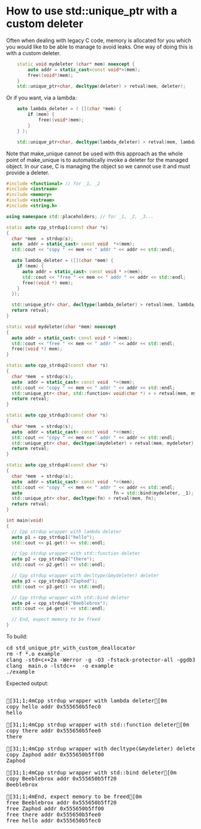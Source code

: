 How to use std::unique_ptr with a custom deleter
================================================

Often when dealing with legacy C code, memory is allocated for you which
you would like to be able to manage to avoid leaks. One way of doing this
is with a custom deleter.
```C++
    static void mydeleter (char* mem) noexcept {
        auto addr = static_cast<const void*>(mem);
        free((void*)mem);
    }
    std::unique_ptr<char, decltype(deleter) > retval(mem, deleter);
```
Or if you want, via a lambda:
```C++
    auto lambda_deleter = ( [](char *mem) {
        if (mem) {
            free((void*)mem);
        }
    } );

    std::unique_ptr<char, decltype(lambda_deleter) > retval(mem, lambda_deleter);
```
Note that make_unique cannot be used with this approach as the whole point
of make_unique is to automatically invoke a deleter for the managed object.
In our case, C is managing the object so we cannot use it and must provide
a deleter.
```C++
#include <functional> // for _1, _2
#include <iostream>
#include <memory>
#include <sstream>
#include <string.h>

using namespace std::placeholders; // for _1, _2, _3...

static auto cpp_strdup1(const char *s)
{
  char *mem  = strdup(s);
  auto  addr = static_cast< const void  *>(mem);
  std::cout << "copy " << mem << " addr " << addr << std::endl;

  auto lambda_deleter = ([](char *mem) {
    if (mem) {
      auto addr = static_cast< const void * >(mem);
      std::cout << "free " << mem << " addr " << addr << std::endl;
      free((void *) mem);
    }
  });

  std::unique_ptr< char, decltype(lambda_deleter) > retval(mem, lambda_deleter);
  return retval;
}

static void mydeleter(char *mem) noexcept
{
  auto addr = static_cast< const void * >(mem);
  std::cout << "free " << mem << " addr " << addr << std::endl;
  free((void *) mem);
}

static auto cpp_strdup2(const char *s)
{
  char *mem  = strdup(s);
  auto  addr = static_cast< const void  *>(mem);
  std::cout << "copy " << mem << " addr " << addr << std::endl;
  std::unique_ptr< char, std::function< void(char *) > > retval(mem, mydeleter);
  return retval;
}

static auto cpp_strdup3(const char *s)
{
  char *mem  = strdup(s);
  auto  addr = static_cast< const void  *>(mem);
  std::cout << "copy " << mem << " addr " << addr << std::endl;
  std::unique_ptr< char, decltype(&mydeleter) > retval(mem, mydeleter);
  return retval;
}

static auto cpp_strdup4(const char *s)
{
  char *mem  = strdup(s);
  auto  addr = static_cast< const void  *>(mem);
  std::cout << "copy " << mem << " addr " << addr << std::endl;
  auto                                  fn = std::bind(mydeleter, _1);
  std::unique_ptr< char, decltype(fn) > retval(mem, fn);
  return retval;
}

int main(void)
{
  // Cpp strdup wrapper with lambda deleter
  auto p1 = cpp_strdup1("hello");
  std::cout << p1.get() << std::endl;

  // Cpp strdup wrapper with std::function deleter
  auto p2 = cpp_strdup2("there");
  std::cout << p2.get() << std::endl;

  // Cpp strdup wrapper with decltype(&mydeleter) deleter
  auto p3 = cpp_strdup3("Zaphod");
  std::cout << p3.get() << std::endl;

  // Cpp strdup wrapper with std::bind deleter
  auto p4 = cpp_strdup4("Beeblebrox");
  std::cout << p4.get() << std::endl;

  // End, expect memory to be freed
}
```
To build:
<pre>
cd std_unique_ptr_with_custom_deallocator
rm -f *.o example
clang -std=c++2a -Werror -g -O3 -fstack-protector-all -ggdb3 -Wall -c -o main.o main.cpp
clang  main.o -lstdc++  -o example
./example
</pre>
Expected output:
<pre>

[31;1;4mCpp strdup wrapper with lambda deleter[0m
copy hello addr 0x555650b5fec0
hello

[31;1;4mCpp strdup wrapper with std::function deleter[0m
copy there addr 0x555650b5fee0
there

[31;1;4mCpp strdup wrapper with decltype(&mydeleter) deleter[0m
copy Zaphod addr 0x555650b5ff00
Zaphod

[31;1;4mCpp strdup wrapper with std::bind deleter[0m
copy Beeblebrox addr 0x555650b5ff20
Beeblebrox

[31;1;4mEnd, expect memory to be freed[0m
free Beeblebrox addr 0x555650b5ff20
free Zaphod addr 0x555650b5ff00
free there addr 0x555650b5fee0
free hello addr 0x555650b5fec0
</pre>
